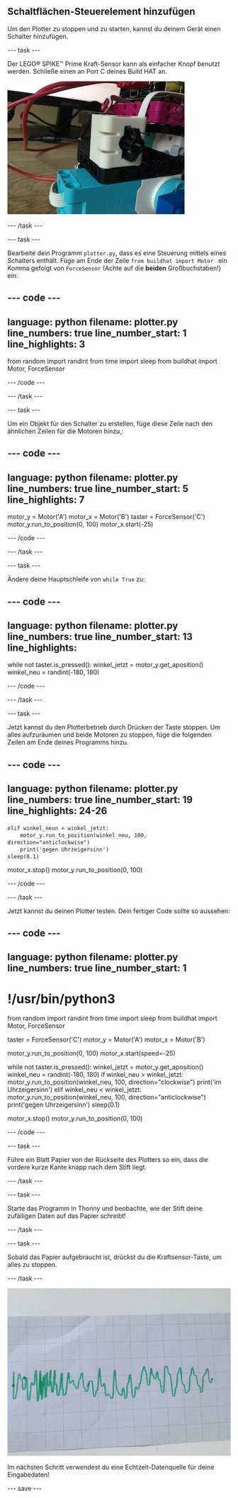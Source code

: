 ## Schaltflächen-Steuerelement hinzufügen

Um den Plotter zu stoppen und zu starten, kannst du deinem Gerät einen Schalter hinzufügen.

--- task ---

Der LEGO® SPIKE™ Prime Kraft-Sensor kann als einfacher Knopf benutzt werden. Schließe einen an Port C deines Build HAT an.

![Eine Nahaufnahme eines Teils des LEGO® Plotters, an dem der Kraftsensor hinzugefügt wurde.](images/force.jpg)

--- /task ---

--- task ---

Bearbeite dein Programm `plotter.py`, dass es eine Steuerung mittels eines Schalters enthält. Füge am Ende der Zeile `from buildhat import Motor ` ein Komma gefolgt von `ForceSensor` (Achte auf die **beiden** Großbuchstaben!) ein:

--- code ---
---
language: python filename: plotter.py line_numbers: true line_number_start: 1
line_highlights: 3
---

from random import randint from time import sleep from buildhat import Motor, ForceSensor

--- /code ---

--- /task ---

--- task ---

Um ein Objekt für den Schalter zu erstellen, füge diese Zeile nach den ähnlichen Zeilen für die Motoren hinzu,:

--- code ---
---
language: python filename: plotter.py line_numbers: true line_number_start: 5
line_highlights: 7
---

motor_y = Motor('A') motor_x = Motor('B') taster = ForceSensor('C') motor_y.run_to_position(0, 100) motor_x.start(-25)

--- /code ---

--- /task ---

--- task ---

Ändere deine Hauptschleife von `while True` zu:

--- code ---
---
language: python filename: plotter.py line_numbers: true line_number_start: 13
line_highlights:
---

while not taster.is_pressed(): winkel_jetzt = motor_y.get_aposition() winkel_neu = randint(-180, 180)

--- /code ---

--- /task ---

--- task ---

Jetzt kannst du den Plotterbetrieb durch Drücken der Taste stoppen. Um alles aufzuräumen und beide Motoren zu stoppen, füge die folgenden Zeilen am Ende deines Programms hinzu.

--- code ---
---
language: python filename: plotter.py line_numbers: true line_number_start: 19
line_highlights: 24-26
---

    elif winkel_neun < winkel_jetzt:
        motor_y.run_to_position(winkel_neu, 100, direction="anticlockwise")
        print('gegen Uhrzeigersinn')
    sleep(0.1)

motor_x.stop() motor_y.run_to_position(0, 100)

--- /code ---

--- /task ---

Jetzt kannst du deinen Plotter testen. Dein fertiger Code sollte so aussehen:

--- code ---
---
language: python filename: plotter.py line_numbers: true
line_number_start: 1
---

# !/usr/bin/python3
from random import randint from time import sleep from buildhat import Motor, ForceSensor

taster = ForceSensor('C') motor_y = Motor('A') motor_x = Motor('B')

motor_y.run_to_position(0, 100) motor_x.start(speed=-25)

while not taster.is_pressed(): winkel_jetzt = motor_y.get_aposition() winkel_neu = randint(-180, 180) if winkel_neu > winkel_jetzt: motor_y.run_to_position(winkel_neu, 100, direction="clockwise") print('im Uhrzeigersinn') elif winkel_neu < winkel_jetzt: motor_y.run_to_position(winkel_neu, 100, direction="anticlockwise") print('gegen Uhrzeigersinn') sleep(0.1)

motor_x.stop() motor_y.run_to_position(0, 100)

--- /code ---

--- task ---

Führe ein Blatt Papier von der Rückseite des Plotters so ein, dass die vordere kurze Kante knapp nach dem Stift liegt.

--- /task ---

--- task ---

Starte das Programm in Thonny und beobachte, wie der Stift deine zufälligen Daten auf das Papier schreibt!

--- /task ---

--- task ---

Sobald das Papier aufgebraucht ist, drückst du die Kraftsensor-Taste, um alles zu stoppen.

--- /task ---

![Ein Foto von einem Blatt Papier, auf das der Plotter eine grüne Spur gezeichnet hat.](images/paper.JPG)

Im nächsten Schritt verwendest du eine Echtzeit-Datenquelle für deine Eingabedaten!

--- save ---

